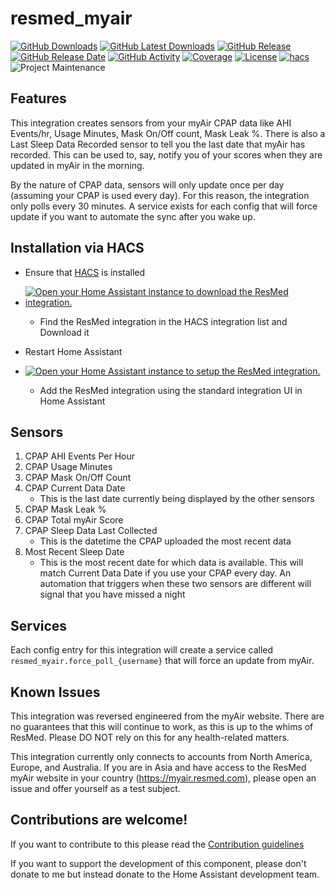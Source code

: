 # resmed_myair

[![GitHub Downloads][downloads-shield]][releases]
[![GitHub Latest Downloads][downloads-latest-shield]][releases]
[![GitHub Release][releases-shield]][releases]
[![GitHub Release Date][release-date-shield]][releases]
[![GitHub Activity][commits-shield]][commits]
[![Coverage][coverage-shield]][coverage]
[![License][license-shield]](LICENSE)
[![hacs][hacsbadge]][hacs]
![Project Maintenance][maintenance-shield]

## Features

This integration creates sensors from your myAir CPAP data like AHI Events/hr, Usage Minutes, Mask On/Off count, Mask Leak %. There is also a Last Sleep Data Recorded sensor to tell you the last date that myAir has recorded. This can be used to, say, notify you of your scores when they are updated in myAir in the morning.

By the nature of CPAP data, sensors will only update once per day (assuming your CPAP is used every day). For this reason, the integration only polls every 30 minutes. A service exists for each config that will force update if you want to automate the sync after you wake up.

## Installation via HACS

* Ensure that [HACS](https://hacs.xyz/) is installed

* <a href="https://my.home-assistant.io/redirect/hacs_repository/?owner=prestomation&repository=resmed_myair_sensors" target="_blank" rel="noreferrer noopener"><img src="https://my.home-assistant.io/badges/hacs_repository.svg" alt="Open your Home Assistant instance to download the ResMed integration." /></a>

  * Find the ResMed integration in the HACS integration list and Download it

* Restart Home Assistant

* <a href="https://my.home-assistant.io/redirect/config_flow_start/?domain=resmed_myair" target="_blank" rel="noreferrer noopener"><img src="https://my.home-assistant.io/badges/config_flow_start.svg" alt="Open your Home Assistant instance to setup the ResMed integration." /></a>

  * Add the ResMed integration using the standard integration UI in Home Assistant

## Sensors

1. CPAP AHI Events Per Hour
1. CPAP Usage Minutes
1. CPAP Mask On/Off Count
1. CPAP Current Data Date
    * This is the last date currently being displayed by the other sensors
1. CPAP Mask Leak %
1. CPAP Total myAir Score
1. CPAP Sleep Data Last Collected
    * This is the datetime the CPAP uploaded the most recent data
1. Most Recent Sleep Date
    * This is the most recent date for which data is available. This will match Current Data Date if you use your CPAP every day. An automation that triggers when these two sensors are different will signal that you have missed a night

## Services

Each config entry for this integration will create a service called `resmed_myair.force_poll_{username}` that will force an update from myAir.

## Known Issues

This integration was reversed engineered from the myAir website. There are no guarantees that this will continue to work, as this is up to the whims of ResMed. Please DO NOT rely on this for any health-related matters.

This integration currently only connects to accounts from North America, Europe, and Australia. If you are in Asia and have access to the ResMed myAir website in your country (<https://myair.resmed.com>), please open an issue and offer yourself as a test subject.

## Contributions are welcome!

If you want to contribute to this please read the [Contribution guidelines](CONTRIBUTING.md)

If you want to support the development of this component, please don't donate to me but instead donate to the Home Assistant development team.

[commits-shield]: https://img.shields.io/github/last-commit/prestomation/resmed_myair_sensors?style=for-the-badge
[commits]: https://github.com/prestomation/resmed_myair_sensors/commits/main
[hacs]: https://github.com/custom-components/hacs
[hacsbadge]: https://img.shields.io/badge/HACS-Default-blue.svg?style=for-the-badge
[license-shield]: https://img.shields.io/github/license/prestomation/resmed_myair_sensors.svg?style=for-the-badge
[maintenance-shield]: https://img.shields.io/badge/Maintainers-%40prestomation%20%40Snuffy2-blue.svg?style=for-the-badge
[downloads-shield]: https://img.shields.io/github/downloads/prestomation/resmed_myair_sensors/total.svg?style=for-the-badge
[downloads-latest-shield]: https://img.shields.io/github/downloads-pre/prestomation/resmed_myair_sensors/latest/total?style=for-the-badge
[releases-shield]: https://img.shields.io/github/release/prestomation/resmed_myair_sensors.svg?style=for-the-badge
[release-date-shield]: https://img.shields.io/github/release-date/prestomation/resmed_myair_sensors?style=for-the-badge
[releases]: https://github.com/prestomation/resmed_myair_sensors/releases
[coverage]: https://htmlpreview.github.io/?https://github.com/prestomation/resmed_myair_sensors/blob/python-coverage-comment-action-data/htmlcov/index.html
[coverage-shield]: https://img.shields.io/endpoint?url=https://raw.githubusercontent.com/prestomation/resmed_myair_sensors/python-coverage-comment-action-data/endpoint.json&style=for-the-badge

